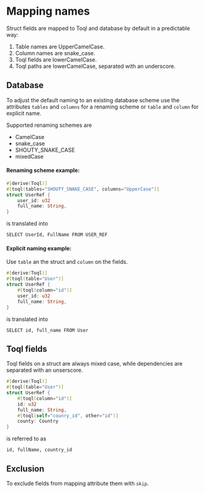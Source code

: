 
# Mapping names
Struct fields are mapped to Toql and database by default in a predictable way:
1. Table names are UpperCamelCase.
2. Column names are snake_case.
3. Toql fields are lowerCamelCase.
4. Toql paths are lowerCamelCase, separated with an underscore.


## Database
To adjust the default naming to an existing database scheme use the attributes `tables` and `columns` for a renaming scheme or `table` and `column` for explicit name.

Supported renaming schemes are 
- CamelCase
- snake_case
- SHOUTY\_SNAKE\_CASE
- mixedCase

#### Renaming scheme example:
```rust
#[derive(Toql)]
#[toql(tables="SHOUTY_SNAKE_CASE", columns="UpperCase")]
struct UserRef {
  	user_id: u32
	full_name: String,
}
```
is translated into 

`SELECT UserId, FullName FROM USER_REF`

#### Explicit naming example:
Use `table` an the struct and `column` on the fields.


```rust
#[derive(Toql)]
#[toql(table="User")]
struct UserRef {
	#[toql(column="id")]
	user_id: u32
	full_name: String,
}
```
is translated into 

`SELECT id, full_name FROM User`

## Toql fields

Toql fields on a struct are always mixed case, while dependencies are separated with an unserscore.

```rust
#[derive(Toql)]
#[toql(table="User")]
struct UserRef {
	#[toql(column="id")]
	id: u32
	full_name: String,
	#[toql(self="counry_id", other="id")]
	county: Country
}
```
is referred to as

`id, fullName, country_id`



## Exclusion
To exclude fields from mapping attribute them with `skip`.



